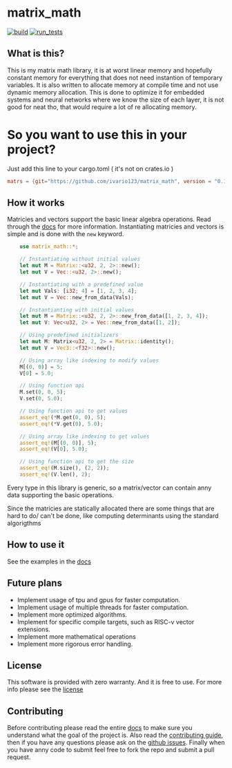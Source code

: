 # matrix_math

[![build](https://github.com/ivario123/matrix_math/actions/workflows/build.yml/badge.svg)](https://github.com/ivario123/matrix_math/actions/workflows/build.yml)
[![run_tests](https://github.com/ivario123/matrix_math/actions/workflows/run_tests.yml/badge.svg)](https://github.com/ivario123/matrix_math/actions/workflows/run_tests.yml)

## What is this?

This is my matrix math library, it is at worst linear memory and hopefully constant memory for everything that does not need instantion of temporary variables. It is also written to allocate memory at compile time and not use dynamic memory allocation. This is done to optimize it for embedded systems and neural networks where we know the size of each layer, it is not good for neat tho, that would require a lot of re allocating memory.

# So you want to use this in your project?

Just add this line to your cargo.toml ( it's not on crates.io )

```Toml
matrs = {git="https://github.com/ivario123/matrix_math", version = "0.1.0"}
```

## How it works

Matricies and vectors support the basic linear algebra operations.
Read through the [docs](https://ivario123.github.io/matrix_math/) for more information. Instantiating matricies and vectors is simple and is done with the `new` keyword.

```rust
    use matrix_math::*;

    // Instantiating without initial values
    let mut M = Matrix::<u32, 2, 2>::new();
    let mut V = Vec::<u32, 2>::new();

    // Instantiating with a predefined value
    let mut Vals: [i32; 4] = [1, 2, 3, 4];
    let mut V = Vec::new_from_data(Vals);

    // Instantianting with initial values
    let mut M = Matrix::<u32, 2, 2>::new_from_data([1, 2, 3, 4]);
    let mut V: Vec<u32, 2> = Vec::new_from_data([1, 2]);

    // Using predefined initializers
    let mut M: Matrix<u32, 2, 2> = Matrix::identity();
    let mut V = Vec3::<f32>::new();

    // Using array like indexing to modify values
    M[(0, 0)] = 5;
    V[0] = 5.0;

    // Using function api
    M.set(0, 0, 5);
    V.set(0, 5.0);

    // Using function api to get values
    assert_eq!(*M.get(0, 0), 5);
    assert_eq!(*V.get(0), 5.0);

    // Using array like indexing to get values
    assert_eq!(M[(0, 0)], 5);
    assert_eq!(V[0], 5.0);

    // Using function api to get the size
    assert_eq!(M.size(), (2, 2));
    assert_eq!(V.len(), 2);


```

Every type in this library is generic, so a matrix/vector can contain anny data supporting the basic operations.

Since the matricies are statically allocated there are some things that are hard to do/ can't be done, like computing determinants using the standard algorigthms

## How to use it

See the examples in the [docs](https://ivario123.github.io/matrix_math/)

## Future plans

- Implement usage of tpu and gpus for faster computation.
- Implement usage of multiple threads for faster computation.
- Implement more optimized algorithms.
- Implement for specific compile targets, such as RISC-v vector extensions.
- Implement more mathematical operations
- Implement more rigorous error handling.

## License

This software is provided with zero warranty.
And it is free to use. For more info please see the [license](/LICENSE.md)

## Contributing

Before contributing please read the entire [docs](https://ivario123.github.io/matrix_math/) to make sure you understand what the goal of the project is.
Also read the [contributing guide](.github/CONTRIBUTING.md), then if you have any questions please ask on the [github issues](github.com/ivario123/matrix_math/issues). Finally when you have anny code to submit feel free to fork the repo and submit a pull request.
